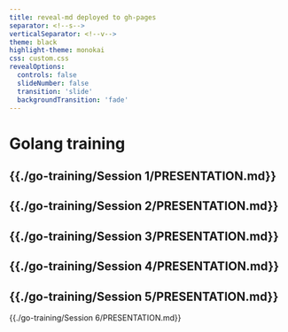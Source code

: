 ```yaml
---
title: reveal-md deployed to gh-pages
separator: <!--s-->
verticalSeparator: <!--v-->
theme: black
highlight-theme: monokai
css: custom.css
revealOptions:
  controls: false
  slideNumber: false
  transition: 'slide'
  backgroundTransition: 'fade'
---
```


# Golang training

{{./go-training/Session 1/PRESENTATION.md}}
---
{{./go-training/Session 2/PRESENTATION.md}}
---
{{./go-training/Session 3/PRESENTATION.md}}
---
{{./go-training/Session 4/PRESENTATION.md}}
---
{{./go-training/Session 5/PRESENTATION.md}}
---
{{./go-training/Session 6/PRESENTATION.md}}
